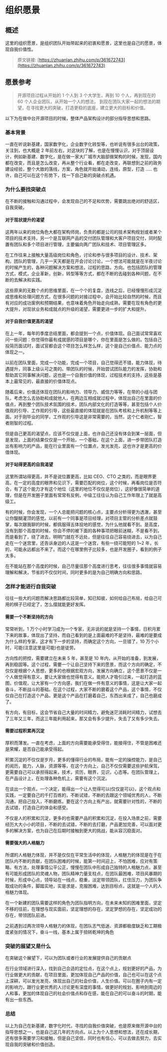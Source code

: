 # 组织愿景

## 概述

这里的组织愿景，是组织团队开始带起来的初衷和愿景，这里也是自己的愿景，体现自我价值性。

> 原文链接: [https://zhuanlan.zhihu.com/p/361672743](https://zhuanlan.zhihu.com/p/361672743)

## 愿景参考

> 开源项目过程从开始的 1 个人到 3 个大学生，再到 10 个人，再到现在的 60 个人企业团队，从开始一个人的想法，
> 到现在团队大家一起的想法的期望，在寻找更大的突破，打造更稳的底座，建立更大的目标和价值。

以下为在做中台开源项目的时候，整体产品架构设计的部分指导思想和思路。

### 基本背景

一直在听说新基建，国家数字化，企业数字化转型等，也听说有很多出台的政策，关注到，也大概是 2 年前左右，对这块的了解，也是在慢慢认识，对于顶层设计，例如新基建、数字化，是在做一家大厂城市大脑部做架构的时候，发现，国内都在改变，而且是怎么改变，再从整个行业看，都在走改变，再联想到之前的政务建设经验，整个大致的落线，方案，角色就开始涌动，连线，原型，打造 ….. 也许，自己可以在这个形势下，找一下自己新的突破点机遇。

### 为什么要找突破点

在不断的接触和沟通过程中，会发现自己的不足和优势，需要跳出绝对的舒适区，自我突破。

#### 对于现状提升的渴望

这两年以来的岗位角色大都在架构师岗，负责的都是公司的技术架构规划或者某个项目的技术支持，另一个是互联网产品的交付团队管理和大客户项目交付，同时配置有团队和多个项目进行管理，主要偏向两广团队和技术、项目管理区多。

在工作往来上接触大量高级岗位和角色，讨论和参与很多项目的设计、技术、架构，团队的管理，几乎一天天都是在开会讨论讨论，一个想法可能就是在半夜讨论的时候产生的，各种问题解决方案和想法，过程的思路，方向。也包括团队的管理方式，模式，企业革新，创新，转型等等方式，都在不断的去碰到各种问题，在不断的去解决和实践。

这些原来的无数个点的思维里面，在一个个的复盘，连线之后，已经慢慢形成沉淀成思维和处理问题方式，在很多问题的对接过程中，会开始比较自然的时候，而且有对应的成功案例和预期结果，也意味着角色开始走向成熟，需要在现有角色的更大提升，对现状业务和成就点的升级的渴望，需要更进一步的扩大和提升。

#### 对于自我价值更高的渴望

在上一年，每年的季度总结里面，都会提到一个点，价值体现。自己面试常常喜欢问一些问题：你觉得你最有成就感的项目是哪个，你在里面是怎么做的。包括自己投简历面试时，面试官都会这个项目怎么样怎么样，这个是自己价值点、能力点的体现之一。

以前在团队里面，完成一个功能，完成一个项目，自己觉得还不错，能力体现，待遇提升，同事上级认可之类的。带团队的时候，开始尝试团队能力的发挥，协助和帮助其它同事解决问题，这也是一个自我价值的体现，过程技术的支持，这些是基本上最常见的，最直接的价值体现点。

随着后来，价值还体现在团队的影响力、领导力、威信力等等，在带的小组与团队，考虑怎么去协助和成就他人，在两边互相成就过程中，体现出自己在里面的价值点，再到整个团队技术氛围的技术，团队内部文化的打造等等，甚至包括个人价值观的引导、工作观的引导，这些最直接的体现就是在团队考核和上升机制等等上面。对于刚毕业的同学，工作观的引导这是非常需要的，当然，这个仁者刚仁，智者刚智的过程。

但是自己更高的渴望点，应该不仅仅是上面，也许自己还没有体会到某一层面，但是发现，上面的结果仅仅是一个开始，一个基础，在这个上面，进一步带团队打造出有影响力的产品，能在行业里面有一个位置点，发光发亮，这也许才是更高的价值体现。

#### 对于站得更高的自我渴望

这里所谓站得更高，并不是说位置更高，比如 CEO、CTO 之类的，而是眼界更高，在一定的高度的眼界和见识下，需要匹配的岗位，这个时候，再看岗位是否符合，有了这个能力才有这个地位（这里的地位不仅仅是岗位），这好像很简单的道理，但是在开发圈子里面有常常有反例，中级工往往认为自己工作年限上了就是高级工。

有的时候，你会发现，一个人总能把问题的核心点，主要点分析得更为透澈，甚至让你醍醐灌顶的感觉。以前有一个同事是项目经理，对项目主管的分析差点就鼓掌，每次跟我聊的时候，都佩服得五体投地的感觉，为什么他就看不到。是高度，没有到那个高度的时候，你会不停的被下面的各种事项把眼前迷糊，不是看不到，而是看到了，绕了进去，明明门就在不远处，但是往往自己容易绕进去，以为自己走在一个迷宫里，还告诉身边的人这是一个迷宫，有些一绕可能短的 1~2 年，长的，可能永远都出不来了。而这个在哪里例子比较多，也是开发圈子，看到的例子太多。

在不能站在那个高度的时候，自己尽量往那个高度进行思考，往往很多事情就容易理解和解决，节省的不仅仅时间，同时更多的是为自己明确方向和思路。

### 怎样才能进行自我突破

往往一些大的问题而解决思路都比较简单，知已知彼，如何给自己布局，给自己可用的棋子已经定了，怎么摆就能更好发挥。

#### 需要一个不断坚持的方向

常常听到，1 万个小时学习成为一个专家，无非说的就是坚持一个事情，日积月累下来的故事，体现出了坚持，而自己看到的是上面最难的不是坚持，最难的是要成为什么样的专家，这才有下一步的坚持，而确定这个方向，一旦错了，10 万个小时，可能(注意这里是可能)也是徒劳。

方向性的把控，需要建立在未来 5 年，甚至是 10 年内，从开始的准备，到发展，再到稳固等。这个过程，需要一个让自己坚持下来的愿景，而这个方向的确定，不仅仅是根据个人思想，更多的也根据宏观方向，发展方向确立，这个愿景不仅是一个人做觉得有意义，要让大家做也觉得有意义。能把人才吸引过来，一起打造的蓝图，价值观，让大家有一个方向感，我们在做一件有意义的事情，这是让大家一起奋斗，不断战斗的基础。在这个过程，大家不断的磨着这个产品，这个事情，不仅仅自己在打造这个产品，更是这个产品在打磨着自己，东西出来成了，自己也磨成了。

有方向，有目标，这会节省自己大量的时间精力，避免迷茫消耗时间精力，试想去了三年又三年，而这三年能利用起来，那又会有多少提升，失去了又有多少失去。

#### 需要过程积累再沉淀

厚积而薄发。一直在考虑，上面的方向需要能承受得住，能接得住，不管是困难还是荣耀，是否自己能承受得起。

积累沉淀的不仅仅是岁月，更多的懂得行业的布局，能有一定的操控能力，是自己的阅历，能力，人脉，资源等等，在这个方向上，自己不仅仅需要这些护航保驾，更需要自己可以承担得起来，技术，资历，眼界，见识，心态等。在团队管理上，在产品设计上，在处理各种危机上，需要有这个沉淀。

在谈出一个观点，一个决定，能得出一个让人觉得可以(仅仅是可以)，这个观点和实践，一定要自己的千打百练的，不断试错，不断的去跟这个领域优秀的人，不断沟通，把自己投入，不断磨练。要在这个方向上有产出，就需要针对性的，不断的去试错，打造自己的体会和感受。

不仅是人的积累和沉淀，更多的也需要产品的积累和沉淀，在投入场景之前，需要经历大大小小的项目，不断的去试错，不断的去打磨，产品更加完善，可以面对更多的解决方案，也为自己在后期时接触到更大的挑战，能从容沉稳面对。

#### 需要强大的人格魅力

所谓的人格魅力体现，并不是仅仅在平常生活中的体现，人格魅力的体现是在于在团队内不断的贡献，在团队困难的时候，能第一时间迎上，不怕困难，应对有策略，有方法，处理事情公平公正，慢慢在团队中形成自己独特的人格魅力点，甚至有可能形成团队的灵魂人物，团队精神力量支柱点，在团队最困难，项目风暴期的时候，形成中心点，领导站在一线点，稳重，淡定带领团队，扛住压力，为团队争取成功的条件，脚踏实地，实是求是，克服困难，达到目标点，这就是一个人的人格魅力体现。

在一个新建的团队需要这样的角色为团队指明方向，在未来未知的困难里面，坚定不移的往前，在理想与现实面前，坚定理想的存在，坚定梦想的存在，坚定成功的存在，带领团队前进。

之前遇到过两次领导人格魅力的体现，在团队志气低迷、资源都极度缺乏和工期极度紧张的情况下，奋斗一线，基本上属于扭转乾坤的角色

### 突破的展望又是什么

在突破这个展望下，可以为团队或者行业的发展提供自己的贡献点

在行业领域进行深入，找到自己合适的定位点，在这个点上，规划更好的产品，为行业做更大的贡献，在项目里面，更加体现自己产品的价值，自己也可以在这个点上深耕，可以发光发亮，体现出自己的社会价值，人生价值。可以在圈子内有一定的影响力，跟行业更优秀的人讨论更有深度的事情，做更好的规划，影响到周边的人和事，更加的体现自己的社会价值点和存在感，能在自己的可以奋斗的时期，能有出一些东西。

### 总结

以上为自己在新基建，数字化时代，寻找的自我价值突破，也是原来做开源中台的指导思想之一，也是自己这几年的方向点。以上为个人思想和想法，还在成长期，还有很多需要学习和接触，但是自己坚信，同时也有信心，可以去做去努力，去实现自我的突破和价值创造。
